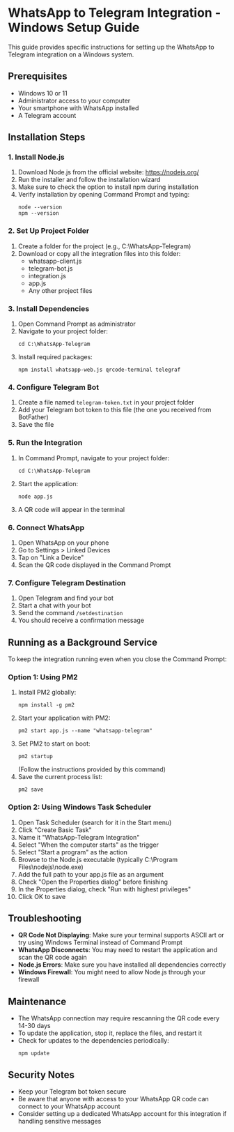 # WhatsApp to Telegram Integration - Windows Setup Guide

This guide provides specific instructions for setting up the WhatsApp to Telegram integration on a Windows system.

## Prerequisites

- Windows 10 or 11
- Administrator access to your computer
- Your smartphone with WhatsApp installed
- A Telegram account

## Installation Steps

### 1. Install Node.js

1. Download Node.js from the official website: https://nodejs.org/
2. Run the installer and follow the installation wizard
3. Make sure to check the option to install npm during installation
4. Verify installation by opening Command Prompt and typing:
   ```
   node --version
   npm --version
   ```

### 2. Set Up Project Folder

1. Create a folder for the project (e.g., C:\WhatsApp-Telegram)
2. Download or copy all the integration files into this folder:
   - whatsapp-client.js
   - telegram-bot.js
   - integration.js
   - app.js
   - Any other project files

### 3. Install Dependencies

1. Open Command Prompt as administrator
2. Navigate to your project folder:
   ```
   cd C:\WhatsApp-Telegram
   ```
3. Install required packages:
   ```
   npm install whatsapp-web.js qrcode-terminal telegraf
   ```

### 4. Configure Telegram Bot

1. Create a file named `telegram-token.txt` in your project folder
2. Add your Telegram bot token to this file (the one you received from BotFather)
3. Save the file

### 5. Run the Integration

1. In Command Prompt, navigate to your project folder:
   ```
   cd C:\WhatsApp-Telegram
   ```
2. Start the application:
   ```
   node app.js
   ```
3. A QR code will appear in the terminal

### 6. Connect WhatsApp

1. Open WhatsApp on your phone
2. Go to Settings > Linked Devices
3. Tap on "Link a Device"
4. Scan the QR code displayed in the Command Prompt

### 7. Configure Telegram Destination

1. Open Telegram and find your bot
2. Start a chat with your bot
3. Send the command `/setdestination`
4. You should receive a confirmation message

## Running as a Background Service

To keep the integration running even when you close the Command Prompt:

### Option 1: Using PM2

1. Install PM2 globally:
   ```
   npm install -g pm2
   ```
2. Start your application with PM2:
   ```
   pm2 start app.js --name "whatsapp-telegram"
   ```
3. Set PM2 to start on boot:
   ```
   pm2 startup
   ```
   (Follow the instructions provided by this command)
4. Save the current process list:
   ```
   pm2 save
   ```

### Option 2: Using Windows Task Scheduler

1. Open Task Scheduler (search for it in the Start menu)
2. Click "Create Basic Task"
3. Name it "WhatsApp-Telegram Integration"
4. Select "When the computer starts" as the trigger
5. Select "Start a program" as the action
6. Browse to the Node.js executable (typically C:\Program Files\nodejs\node.exe)
7. Add the full path to your app.js file as an argument
8. Check "Open the Properties dialog" before finishing
9. In the Properties dialog, check "Run with highest privileges"
10. Click OK to save

## Troubleshooting

- **QR Code Not Displaying**: Make sure your terminal supports ASCII art or try using Windows Terminal instead of Command Prompt
- **WhatsApp Disconnects**: You may need to restart the application and scan the QR code again
- **Node.js Errors**: Make sure you have installed all dependencies correctly
- **Windows Firewall**: You might need to allow Node.js through your firewall

## Maintenance

- The WhatsApp connection may require rescanning the QR code every 14-30 days
- To update the application, stop it, replace the files, and restart it
- Check for updates to the dependencies periodically:
  ```
  npm update
  ```

## Security Notes

- Keep your Telegram bot token secure
- Be aware that anyone with access to your WhatsApp QR code can connect to your WhatsApp account
- Consider setting up a dedicated WhatsApp account for this integration if handling sensitive messages

